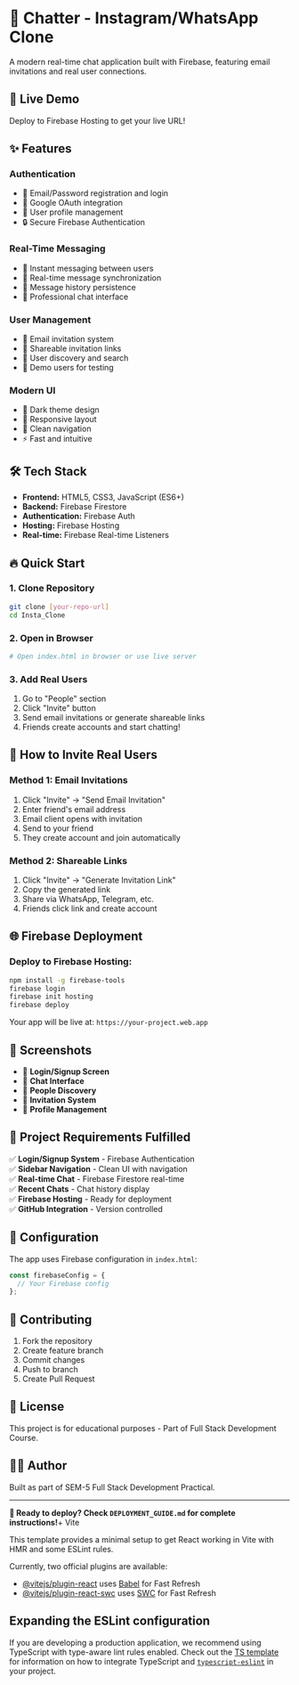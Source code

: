 # 💬 Chatter - Instagram/WhatsApp Clone

A modern real-time chat application built with Firebase, featuring email invitations and real user connections.

## 🚀 **Live Demo**

Deploy to Firebase Hosting to get your live URL!

## ✨ **Features**

### **Authentication**

- 📧 Email/Password registration and login
- 🔐 Google OAuth integration
- 👤 User profile management
- 🔒 Secure Firebase Authentication

### **Real-Time Messaging**

- 💬 Instant messaging between users
- 📱 Real-time message synchronization
- 💾 Message history persistence
- 🎨 Professional chat interface

### **User Management**

- 📧 Email invitation system
- 🔗 Shareable invitation links
- 👥 User discovery and search
- 🧪 Demo users for testing

### **Modern UI**

- 🌙 Dark theme design
- 📱 Responsive layout
- 🎯 Clean navigation
- ⚡ Fast and intuitive

## 🛠 **Tech Stack**

- **Frontend:** HTML5, CSS3, JavaScript (ES6+)
- **Backend:** Firebase Firestore
- **Authentication:** Firebase Auth
- **Hosting:** Firebase Hosting
- **Real-time:** Firebase Real-time Listeners

## 🔥 **Quick Start**

### **1. Clone Repository**

```bash
git clone [your-repo-url]
cd Insta_Clone
```

### **2. Open in Browser**

```bash
# Open index.html in browser or use live server
```

### **3. Add Real Users**

1. Go to "People" section
2. Click "Invite" button
3. Send email invitations or generate shareable links
4. Friends create accounts and start chatting!

## 📧 **How to Invite Real Users**

### **Method 1: Email Invitations**

1. Click "Invite" → "Send Email Invitation"
2. Enter friend's email address
3. Email client opens with invitation
4. Send to your friend
5. They create account and join automatically

### **Method 2: Shareable Links**

1. Click "Invite" → "Generate Invitation Link"
2. Copy the generated link
3. Share via WhatsApp, Telegram, etc.
4. Friends click link and create account

## 🌐 **Firebase Deployment**

### **Deploy to Firebase Hosting:**

```bash
npm install -g firebase-tools
firebase login
firebase init hosting
firebase deploy
```

Your app will be live at: `https://your-project.web.app`

## 📱 **Screenshots**

- 🔐 **Login/Signup Screen**
- 💬 **Chat Interface**
- 👥 **People Discovery**
- 📧 **Invitation System**
- 👤 **Profile Management**

## 🎯 **Project Requirements Fulfilled**

✅ **Login/Signup System** - Firebase Authentication  
✅ **Sidebar Navigation** - Clean UI with navigation  
✅ **Real-time Chat** - Firebase Firestore real-time  
✅ **Recent Chats** - Chat history display  
✅ **Firebase Hosting** - Ready for deployment  
✅ **GitHub Integration** - Version controlled

## 🔧 **Configuration**

The app uses Firebase configuration in `index.html`:

```javascript
const firebaseConfig = {
  // Your Firebase config
};
```

## 🤝 **Contributing**

1. Fork the repository
2. Create feature branch
3. Commit changes
4. Push to branch
5. Create Pull Request

## 📝 **License**

This project is for educational purposes - Part of Full Stack Development Course.

## 👨‍💻 **Author**

Built as part of SEM-5 Full Stack Development Practical.

---

**🚀 Ready to deploy? Check `DEPLOYMENT_GUIDE.md` for complete instructions!**+ Vite

This template provides a minimal setup to get React working in Vite with HMR and some ESLint rules.

Currently, two official plugins are available:

- [@vitejs/plugin-react](https://github.com/vitejs/vite-plugin-react/blob/main/packages/plugin-react) uses [Babel](https://babeljs.io/) for Fast Refresh
- [@vitejs/plugin-react-swc](https://github.com/vitejs/vite-plugin-react/blob/main/packages/plugin-react-swc) uses [SWC](https://swc.rs/) for Fast Refresh

## Expanding the ESLint configuration

If you are developing a production application, we recommend using TypeScript with type-aware lint rules enabled. Check out the [TS template](https://github.com/vitejs/vite/tree/main/packages/create-vite/template-react-ts) for information on how to integrate TypeScript and [`typescript-eslint`](https://typescript-eslint.io) in your project.
